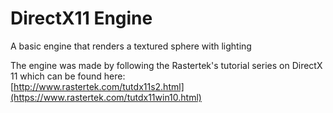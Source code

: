 # DirectX11 Engine

A basic engine that renders a textured sphere with lighting

The engine was made by following the Rastertek's tutorial series on DirectX 11 which can be found here:  
[http://www.rastertek.com/tutdx11s2.html](https://www.rastertek.com/tutdx11win10.html)
